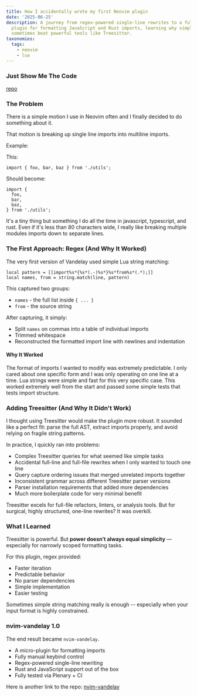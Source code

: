 ```yaml
---
title: How I accidentally wrote my first Neovim plugin
date: '2025-06-25'
description: A journey from regex-powered single-line rewrites to a fully tested Neovim
  plugin for formatting JavaScript and Rust imports, learning why simpler solutions
  sometimes beat powerful tools like Treesitter.
taxonomies:
  tags:
    - neovim
    - lua
---
```


### Just Show Me The Code

[repo](https://github.com/ducks/nvim-vandelay)

### The Problem


There is a simple motion I use in Neovim often and I finally decided to do
something about it.

That motion is breaking up single line imports into multiline imports.

Example:

This:

`import { foo, bar, baz } from './utils';`

Should become:

```
import {
  foo,
  bar,
  baz,
} from './utils';
```

It's a tiny thing but something I do all the time in javascript, typescript, and
rust. Even if it's less than 80 characters wide, I really like breaking multiple
modules imports down to separate lines.

### The First Approach: Regex (And Why It Worked)

The very first version of Vandelay used simple Lua string matching:

```
local pattern = [[import%s*{%s*(.-)%s*}%s*from%s*(.*);]]
local names, from = string.match(line, pattern)
```

This captured two groups:
- `names` - the full list inside `{ ... }`
- `from` - the source string

After capturing, it simply:
- Split `names` on commas into a table of individual imports
- Trimmed whitespace
- Reconstructed the formatted import line with newlines and indentation

#### Why It Worked

The format of imports I wanted to modify was extremely predictable. I only cared
about one specific form and I was only operating on one line at a time. Lua
strings were simple and fast for this very specific case. This worked extremely
well from the start and passed some simple tests that tests import structure.

### Adding Treesitter (And Why It Didn't Work)

I thought using Treesitter would make the plugin more robust. It sounded like a
perfect fit: parse the full AST, extract imports properly, and avoid relying on
fragile string patterns.

In practice, I quickly ran into problems:

- Complex Treesitter queries for what seemed like simple tasks
- Accidental full-line and full-file rewrites when I only wanted to touch one line
- Query capture ordering issues that merged unrelated imports together
- Inconsistent grammar across different Treesitter parser versions
- Parser installation requirements that added more dependencies
- Much more boilerplate code for very minimal benefit

Treesitter excels for full-file refactors, linters, or analysis tools.
But for surgical, highly structured, one-line rewrites? It was overkill.

### What I Learned

Treesitter is powerful. But **power doesn’t always equal simplicity** —
especially for narrowly scoped formatting tasks.

For this plugin, regex provided:

- Faster iteration
- Predictable behavior
- No parser dependencies
- Simple implementation
- Easier testing

Sometimes simple string matching really is enough -- especially when your input
format is highly constrained.

### nvim-vandelay 1.0

The end result became `nvim-vandelay`.

- A micro-plugin for formatting imports
- Fully manual keybind control
- Regex-powered single-line rewriting
- Rust and JavaScript support out of the box
- Fully tested via Plenary + CI

Here is another link to the repo:
[nvim-vandelay](https://github.com/ducks/nvim-vandelay)
